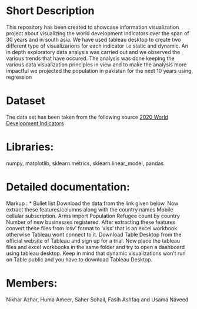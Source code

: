 # Short Description
This repository has been created to showcase information visualization project about visualizing the world development indicators over the span of 30 years and in south asia. We have used tableau desktop to create two different type of visualizarions for each indicator i.e static and dynamic. An in depth exploratory data analysis was carried out and we observed the various trends that have occured. The analysis was done keeping the various data visualization principles in view and to make the analysis more impactful we projected the population in pakistan for the next 10 years using regression

# Dataset
Tne data set has been taken from the following source <a href="https://www.kaggle.com/manchunhui/world-development-indicators#">2020 World Development Indicators</a>


# Libraries: 
  numpy, matplotlib, sklearn.metrics, sklearn.linear_model, pandas

# Detailed documentation:
 Markup : * Bullet list  Download the data from the link given below. 
Now extract these features/columns along with the country names
Mobile cellular subscription.
Arms import
Population
Refugee count by country
Number of new businesses registered.
After extracting these features convert these files from ‘csv’ format to ‘xlsx’ that is an excel workbook otherwise Tableau wont connect to it.
Download Table Desktop from the official website of Tableau and sign up for a trial.
Now place the tableau files and excel workbooks in the same folder and try to open a dashboard using tableau desktop. 
Keep in mind that dynamic visualizations won’t run on Table public and you have to download Tableau Desktop.

# Members: 
Nikhar Azhar, Huma Ameer, Saher Sohail, Fasih Ashfaq and Usama Naveed
